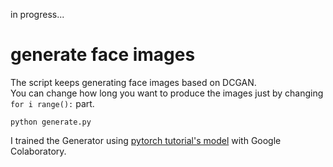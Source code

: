 in progress...


# generate face images
The script keeps generating face images based on DCGAN.  
You can change how long you want to produce the images just by changing `for i range():` part.

`python generate.py`

I trained the Generator using [pytorch tutorial's model][1] with Google Colaboratory.  


[1]:https://pytorch.org/tutorials/beginner/dcgan_faces_tutorial.html
